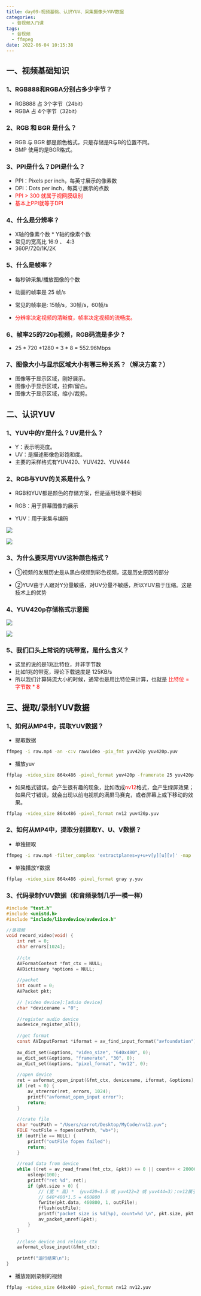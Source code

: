 ```yaml
---
title: day09-视频基础、认识YUV、采集摄像头YUV数据
categories:
  - 音视频入门课
tags:
  - 音视频
  - ffmpeg
date: 2022-06-04 10:15:38
---
```


## 一、视频基础知识

### 1、RGB888和RGBA分别占多少字节？

- RGB888 占 3个字节（24bit）
- RGBA 占 4个字节（32bit）



### 2、RGB 和 BGR 是什么？

- RGB 与 BGR 都是颜色格式，只是存储是R与B的位置不同。
- BMP 使用的是BGR格式。



### 3、PPI是什么？DPI是什么？

- PPI：Pixels per inch，每英寸展示的像素数
- DPI：Dots per inch，每英寸展示的点数
- <font color="red">PPI > 300 就属于视网膜级别</font>
- <font color="red">基本上PPI就等于DPI</font>



### 4、什么是分辨率？

- X轴的像素个数  * Y轴的像素个数
- 常见的宽高比 16:9  、 4:3
- 360P/720/1K/2K



### 5、什么是帧率？

- 每秒钟采集/播放图像的个数
- 动画的帧率是 25 帧/s
- 常见的帧率是: 15帧/s，30帧/s，60帧/s

- <font color="red">分辨率决定视频的清晰度，帧率决定视频的流畅度。</font>



### 6、帧率25的720p视频，RGB码流是多少？

- 25 * 720 *1280 * 3 * 8 = 552.96Mbps



### 7、图像大小与显示区域大小有哪三种关系？（解决方案？）

- 图像等于显示区域，刚好展示。
- 图像小于显示区域，拉伸/留白。
- 图像大于显示区域，缩小/裁剪。



## 二、认识YUV

### 1、YUV中的Y是什么？UV是什么？

- Y：表示明亮度。
- UV：是描述影像色彩饱和度。
- 主要的采样格式有YUV420、YUV422、YUV444



### 2、RGB与YUV的关系是什么？

- RGB和YUV都是颜色的存储方案，但是适用场景不相同

- RGB：用于屏幕图像的展示
- YUV：用于采集与编码

![](day09视频基础/image-20220604103944297.png)

![](day09视频基础/image-20220604103956016.png)

### 3、为什么要采用YUV这种颜色格式？

- ①视频的发展历史是从黑白视频到彩色视频，这是历史原因的部分

- ②YUV由于人跟对Y分量敏感，对UV分量不敏感，所以YUV易于压缩。这是技术上的优势



### 4、YUV420p存储格式示意图



![](day09视频基础/image-20220604105607839.png)



![](day09视频基础/image-20220604105638912.png)



### 5、我们口头上常说的1兆带宽，是什么含义？

- 这里的说的是1兆比特位，并非字节数
- 比如1兆的带宽，理论下载速度是 125KB/s
- 所以我们计算码流大小的时候，通常也是用比特位来计算，也就是 <font color="red">比特位 = 字节数 * 8</font>



## 三、提取/录制YUV数据

### 1、如何从MP4中，提取YUV数据？

- 提取数据

```sh
ffmpeg -i raw.mp4 -an -c:v rawvideo -pix_fmt yuv420p yuv420p.yuv
```

- 播放yuv

```sh
ffplay -video_size 864x486 -pixel_format yuv420p -framerate 25 yuv420p.yuv
```

- 如果格式错误，会产生很有趣的现象，比如改成<font color="red">nv12</font>格式，会产生绿屏效果；如果尺寸错误，就会出现以前电视机的满屏马赛克，或者屏幕上或下移动的效果。

```sh
ffplay -video_size 864x486 -pixel_format nv12 yuv420p.yuv
```



### 2、如何从MP4中，提取分别提取Y、U、V数据？

- 单独提取

```sh
ffmpeg -i raw.mp4 -filter_complex 'extractplanes=y+u+v[y][u][v]' -map '[y]' y.yuv -map '[u]' u.yuv -map '[v]' v.yuv
```

- 单独播放Y数据

```sh
ffplay -video_size 864x486 -pixel_format gray y.yuv
```



### 3、代码录制YUV数据（和音频录制几乎一模一样）

```C
#include "test.h"
#include <unistd.h>
#include "include/libavdevice/avdevice.h"

//录视频
void record_video(void) {
    int ret = 0;
    char errors[1024];
    
    //ctx
    AVFormatContext *fmt_ctx = NULL;
    AVDictionary *options = NULL;
    
    //packet
    int count = 0;
    AVPacket pkt;
    
    // [video device]:[aduio device]
    char *devicename = "0";
    
    //register audio device
    avdevice_register_all();
    
    //get format
    const AVInputFormat *iformat = av_find_input_format("avfoundation");
    
    av_dict_set(&options, "video_size", "640x480", 0);
    av_dict_set(&options, "framerate", "30", 0);
    av_dict_set(&options, "pixel_format", "nv12", 0);
    
    //open device
    ret = avformat_open_input(&fmt_ctx, devicename, iformat, &options);
    if (ret < 0) {
        av_strerror(ret, errors, 1024);
        printf("avformat_open_input error");
        return;
    }
    
    //crate file
    char *outPath = "/Users/carrot/Desktop/MyCode/nv12.yuv";
    FILE *outFile = fopen(outPath, "wb+");
    if (outFile == NULL) {
        printf("outFile fopen failed");
        return;
    }
    
    //read data from device
    while ((ret = av_read_frame(fmt_ctx, &pkt)) == 0 || count++ < 20000) {
        usleep(100);
        printf("ret %d", ret);
        if (pkt.size > 0) {
            // (宽 * 高) * （yuv420=1.5 或 yuv422=2 或 yuv444=3）；nv12属于yuv420
            // 640*480*1.5 = 460800
            fwrite(pkt.data, 460800, 1, outFile);
            fflush(outFile);
            printf("packet size is %d(%p), count=%d \n", pkt.size, pkt.data, count);
            av_packet_unref(&pkt);
        }
    }
    
    //close device and release ctx
    avformat_close_input(&fmt_ctx);
    
    printf("运行结束\n");
}
```

- 播放刚刚录制的视频

```sh
ffplay -video_size 640x480 -pixel_format nv12 nv12.yuv
```

